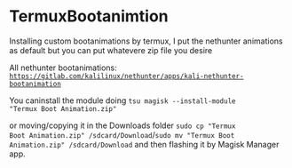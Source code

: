 # TermuxBootanimtion
Installing custom bootanimations by termux, I put the nethunter animations as default but you can put whatevere zip file you desire

All nethunter bootanimations:
<code>https://gitlab.com/kalilinux/nethunter/apps/kali-nethunter-bootanimation</code>

You caninstall the module doing <code>tsu
magisk --install-module "Termux Boot Animation.zip"</code>

or moving/copying it in the Downloads folder 
<code>sudo cp "Termux Boot Animation.zip" /sdcard/Download</code>/<code>sudo mv "Termux Boot Animation.zip" /sdcard/Download</code>
and then flashing it by Magisk Manager app.
